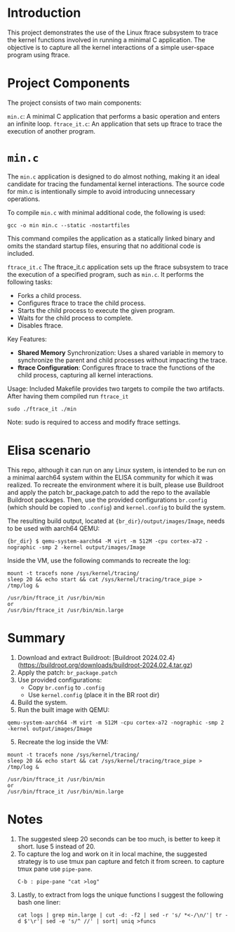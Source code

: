 # Introduction
This project demonstrates the use of the Linux ftrace subsystem to trace the
kernel functions involved in running a minimal C application. 
The objective is to capture all the kernel interactions of a simple user-space
program using ftrace.

# Project Components
The project consists of two main components:

`min.c`: A minimal C application that performs a basic operation and enters an 
infinite loop.
`ftrace_it.c`: An application that sets up ftrace to trace the execution of
another program.

# `min.c`
The `min.c` application is designed to do almost nothing, making it an ideal
candidate for tracing the fundamental kernel interactions. 
The source code for min.c is intentionally simple to avoid introducing 
unnecessary operations.

To compile `min.c` with minimal additional code, the following is used:

```
gcc -o min min.c --static -nostartfiles
```

This command compiles the application as a statically linked binary and omits
the standard startup files, ensuring that no additional code is included.

`ftrace_it.c`
The ftrace_it.c application sets up the ftrace subsystem to trace the execution
of a specified program, such as `min.c`. 
It performs the following tasks:

* Forks a child process.
* Configures ftrace to trace the child process.
* Starts the child process to execute the given program.
* Waits for the child process to complete.
* Disables ftrace.

Key Features:
* **Shared Memory** Synchronization: Uses a shared variable in memory to 
  synchronize the parent and child processes without impacting the trace.
* **ftrace Configuration**: Configures ftrace to trace the functions of 
  the child process, capturing all kernel interactions.

Usage:
Included Makefile provides two targets to compile the two artifacts.
After having them compiled run `ftrace_it`
```
sudo ./ftrace_it ./min
```

Note: sudo is required to access and modify ftrace settings.

# Elisa scenario
This repo, although it can run on any Linux system, is intended to be run on
a minimal aarch64 system within the ELISA community for which it was realized.
To recreate the environment where it is built, please use Buildroot and apply
the patch br_package.patch to add the repo to the available Buildroot packages.
Then, use the provided configurations `br.config` (which should be copied to 
`.config`) and `kernel.config` to build the system.

The resulting build output, located at `{br_dir}/output/images/Image`, needs 
to be used with aarch64 QEMU:
```
{br_dir} $ qemu-system-aarch64 -M virt -m 512M -cpu cortex-a72 -nographic -smp 2 -kernel output/images/Image
```
Inside the VM, use the following commands to recreate the log:
```
mount -t tracefs none /sys/kernel/tracing/
sleep 20 && echo start && cat /sys/kernel/tracing/trace_pipe > /tmp/log &

/usr/bin/ftrace_it /usr/bin/min
or
/usr/bin/ftrace_it /usr/bin/min.large
```
# Summary
1. Download and extract Buildroot: [Buildroot 2024.02.4}(https://buildroot.org/downloads/buildroot-2024.02.4.tar.gz)
2. Apply the patch: `br_package.patch`
3. Use provided configurations:
    * Copy `br.config` to `.config`
    * Use `kernel.config` (place it in the BR root dir)
4. Build the system.
5. Run the built image with QEMU:
```
qemu-system-aarch64 -M virt -m 512M -cpu cortex-a72 -nographic -smp 2 -kernel output/images/Image
```
5. Recreate the log inside the VM:
```
mount -t tracefs none /sys/kernel/tracing/
sleep 20 && echo start && cat /sys/kernel/tracing/trace_pipe > /tmp/log &

/usr/bin/ftrace_it /usr/bin/min
or
/usr/bin/ftrace_it /usr/bin/min.large
```
# Notes
1. The suggested sleep 20 seconds can be too much, is better to keep it 
   short. Iuse 5 instead of 20.
2. To capture the log and work on it in local machine, the suggested strategy is to
   use tmux pan capture and fetch it from screen. 
   to capture tmux pane use `pipe-pane`. 
   ```
   C-b : pipe-pane "cat >log"
   ```
3. Lastly, to extract from logs the unique functions I suggest the following
   bash one liner:
   ```
   cat logs | grep min.large | cut -d: -f2 | sed -r 's/ *<-/\n/'| tr -d $'\r'| sed -e 's/^ //' | sort| uniq >funcs
   ```
